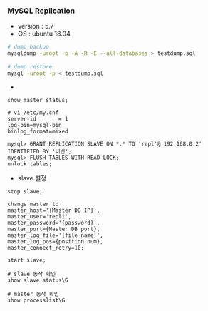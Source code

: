 ### MySQL Replication 

+ version : 5.7
+ OS : ubuntu 18.04

```bash
# dump backup
mysqldump -uroot -p -A -R -E --all-databases > testdump.sql
   
# dump restore
mysql -uroot -p < testdump.sql
```



+ 
```
show master status;

# vi /etc/my.cnf
server-id       = 1
log-bin=mysql-bin
binlog_format=mixed

mysql> GRANT REPLICATION SLAVE ON *.* TO 'repl'@'192.168.0.2' IDENTIFIED BY '비번';
mysql> FLUSH TABLES WITH READ LOCK;
unlock tables;
```
   
   
+ slave 설정
```mysql
stop slave;
   
change master to
master_host='{Master DB IP}',
master_user='repli',
master_password='{password}',
master_port={Master DB port},
master_log_file='{file name}',
master_log_pos={position num},
master_connect_retry=10;
   
start slave;
```

```mysql
# slave 동작 확인
show slave status\G

# master 동작 확인
show processlist\G
```


